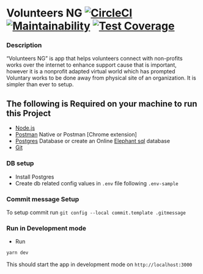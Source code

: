 # Volunteers NG [![CircleCI](https://circleci.com/gh/chidioguejiofor/volunteersng-api/tree/staging.svg?style=svg)](https://circleci.com/gh/chidioguejiofor/volunteersng-api/tree/staging) [![Maintainability](https://api.codeclimate.com/v1/badges/72e8c4caa0845c1f72b2/maintainability)](https://codeclimate.com/github/chidioguejiofor/volunteersng-api/maintainability) [![Test Coverage](https://api.codeclimate.com/v1/badges/72e8c4caa0845c1f72b2/test_coverage)](https://codeclimate.com/github/chidioguejiofor/volunteersng-api/test_coverage)

### Description
“Volunteers NG” is app that helps volunteers connect with non-profits works over the internet to enhance support cause that is important, however it is a nonprofit adapted virtual world which has prompted Voluntary works to be done away from physical site of an organization. It is simpler than ever to setup.

## The following is Required on your machine to run this Project

- [Node.js](https://nodejs.org/en/download/current/)
- [Postman](https://www.getpostman.com/apps) Native or Postman [Chrome extension]
- [Postgres](https://www.postgresql.org/download/) Database or create an Online [Elephant sql](https://www.elephantsql.com/) database
- [Git](https://git-scm.com/downloads)

### DB setup

- Install Postgres
- Create db related config values in 
`.env` 
file following
`.env-sample`


### Commit message Setup

To setup commit run `git config --local commit.template .gitmessage`

### Run in Development mode

- Run
```bash
yarn dev
```
This should start the app in development mode on `http://localhost:3000`
